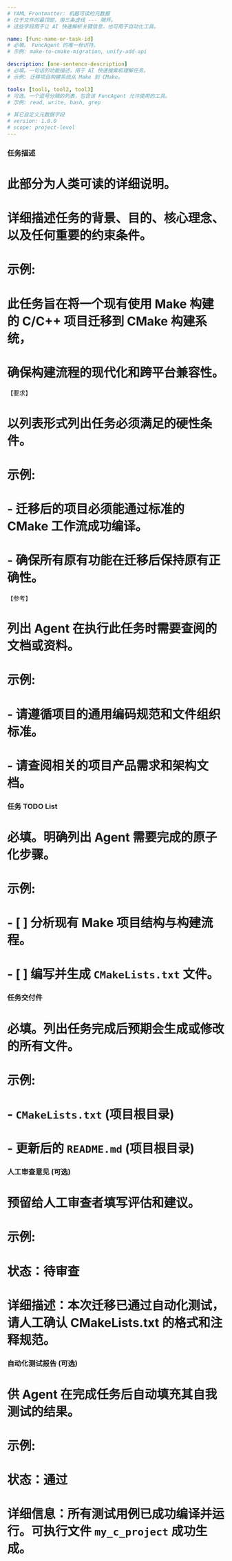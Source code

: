 ```yaml
---
# YAML Frontmatter: 机器可读的元数据
# 位于文件的最顶部，用三条虚线 --- 隔开。
# 这些字段用于让 AI 快速解析关键信息，也可用于自动化工具。

name: [func-name-or-task-id]
# 必填。 FuncAgent 的唯一标识符。
# 示例: make-to-cmake-migration, unify-add-api

description: [one-sentence-description]
# 必填。一句话的功能描述，用于 AI 快速搜索和理解任务。
# 示例: 迁移项目构建系统从 Make 到 CMake。

tools: [tool1, tool2, tool3]
# 可选。一个逗号分隔的列表，包含该 FuncAgent 允许使用的工具。
# 示例: read, write, bash, grep

# 其它自定义元数据字段
# version: 1.0.0
# scope: project-level
---
```


### 任务描述
# 此部分为人类可读的详细说明。
# 详细描述任务的背景、目的、核心理念、以及任何重要的约束条件。
# 示例:
# 此任务旨在将一个现有使用 Make 构建的 C/C++ 项目迁移到 CMake 构建系统，
# 确保构建流程的现代化和跨平台兼容性。

【要求】
# 以列表形式列出任务必须满足的硬性条件。
# 示例:
# - 迁移后的项目必须能通过标准的 CMake 工作流成功编译。
# - 确保所有原有功能在迁移后保持原有正确性。

【参考】
# 列出 Agent 在执行此任务时需要查阅的文档或资料。
# 示例:
# - 请遵循项目的通用编码规范和文件组织标准。
# - 请查阅相关的项目产品需求和架构文档。


### 任务 TODO List
# 必填。明确列出 Agent 需要完成的原子化步骤。
# 示例:
# - [ ] 分析现有 Make 项目结构与构建流程。
# - [ ] 编写并生成 `CMakeLists.txt` 文件。

### 任务交付件
# 必填。列出任务完成后预期会生成或修改的所有文件。
# 示例:
# - `CMakeLists.txt` (项目根目录)
# - 更新后的 `README.md` (项目根目录)

### 人工审查意见 (可选)
# 预留给人工审查者填写评估和建议。
# 示例:
# 状态：待审查
# 详细描述：本次迁移已通过自动化测试，请人工确认 CMakeLists.txt 的格式和注释规范。

### 自动化测试报告 (可选)
# 供 Agent 在完成任务后自动填充其自我测试的结果。
# 示例:
# 状态：通过
# 详细信息：所有测试用例已成功编译并运行。可执行文件 `my_c_project` 成功生成。